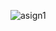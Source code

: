 
![asign1](https://user-images.githubusercontent.com/109297627/200044365-27796888-26b2-49a7-bcb5-807b2c972282.PNG)
